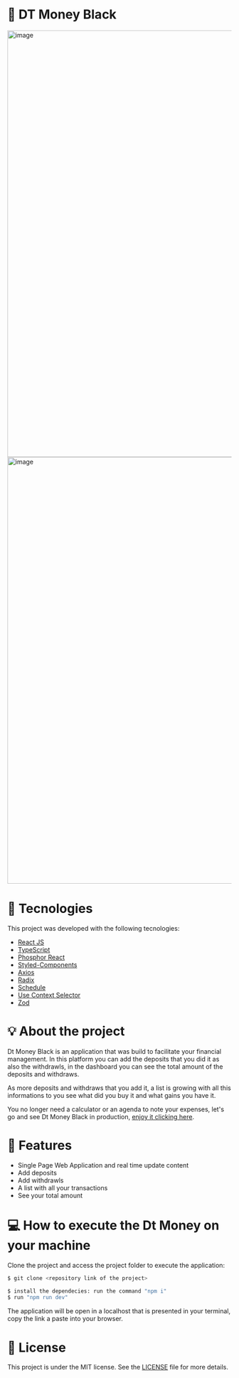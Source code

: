 # 🔖 DT Money Black

<img width="960" alt="image" src="https://user-images.githubusercontent.com/56702492/187081325-10191481-7345-46b3-91fd-88e97f694295.png">

<img width="960" alt="image" src="https://user-images.githubusercontent.com/56702492/187081356-c9576958-0e4e-47dc-ae39-3189e8ec3755.png">

# 🔧 Tecnologies

This project was developed with the following tecnologies:

- [React JS](https://reactjs.org)
- [TypeScript](https://www.typescriptlang.org/)
- [Phosphor React](https://phosphoricons.com/)
- [Styled-Components](https://styled-components.com/)
- [Axios](https://axios-http.com/ptbr/docs/intro)
- [Radix](https://www.radix-ui.com/)
- [Schedule]()
- [Use Context Selector](https://github.com/dai-shi/use-context-selector)
- [Zod](https://github.com/colinhacks/zod)

# 💡 About the project 

<p>
  Dt Money Black is an application that was build to facilitate your financial management. In this platform you can add the deposits that you did it as also the withdrawls, in the dashboard you can see the total amount of the deposits and withdraws.

  As more deposits and withdraws that you add it, a list is growing with all this informations to you see what did you buy it and what gains you have it.

  You no longer need a calculator or an agenda to note your expenses, let's go and see Dt Money Black in production, <a href="https://dt-money-black-eta.vercel.app/">enjoy it clicking here</a>.
</p>

# 🚀 Features

<ul>
  <li>Single Page Web Application and real time update content</li>
  <li>Add deposits</li>
  <li>Add withdrawls</li>
  <li>A list with all your transactions</li>
  <li>See your total amount</li>
</ul>

# 💻 How to execute the Dt Money on your machine

<p>Clone the project and access the project folder to execute the application:</p>

```bash
$ git clone <repository link of the project>

$ install the dependecies: run the command "npm i"
$ run "npm run dev"
```

The application will be open in a localhost that is presented in your terminal, copy the link a paste into your browser.

# 📝 License

This project is under the MIT license. See the [LICENSE](LICENSE.md) file for more details.

